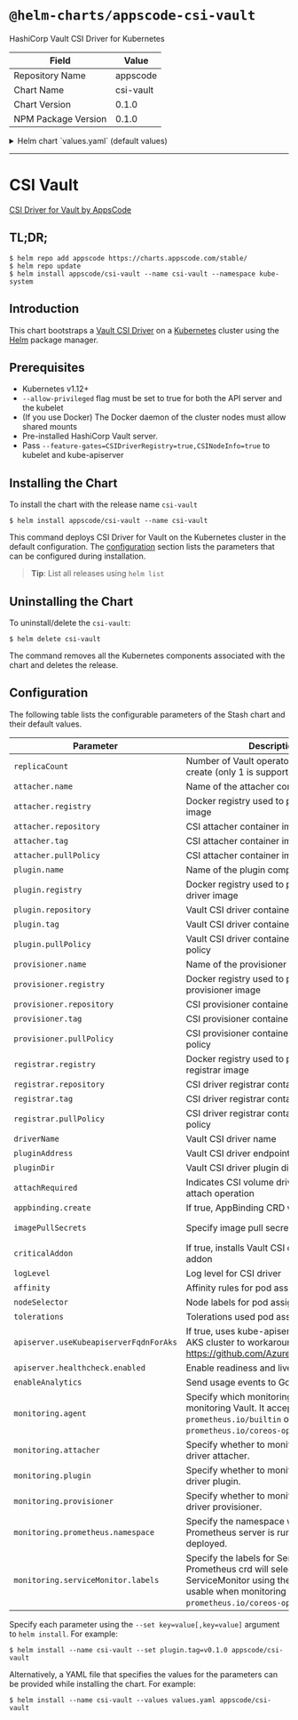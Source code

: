 # `@helm-charts/appscode-csi-vault`

HashiCorp Vault CSI Driver for Kubernetes

| Field               | Value     |
| ------------------- | --------- |
| Repository Name     | appscode  |
| Chart Name          | csi-vault |
| Chart Version       | 0.1.0     |
| NPM Package Version | 0.1.0     |

<details>

<summary>Helm chart `values.yaml` (default values)</summary>

```yaml
# Default values for chart.
# This is a YAML-formatted file.
# Declare variables to be passed into your templates.

replicaCount: 1

attacher:
  name: attacher
  registry: quay.io/k8scsi
  repository: csi-attacher
  tag: v0.4.1
  pullPolicy: IfNotPresent
plugin:
  name: plugin
  registry: kubevault
  repository: csi-vault
  tag: 0.1.0
  pullPolicy: IfNotPresent
provisioner:
  name: provisioner
  registry: quay.io/k8scsi
  repository: csi-provisioner
  tag: v0.4.1
  pullPolicy: IfNotPresent
registrar:
  registry: quay.io/k8scsi
  repository: driver-registrar
  tag: v0.4.1
  pullPolicy: IfNotPresent

logLevel: 3

## Annotations passed to operator pod(s).
##
annotations: {}

nameOverride: ''
fullnameOverride: ''

driverName: com.kubevault.csi.secrets
pluginAddress: /var/lib/csi/sockets/pluginproxy/csi.sock
pluginDir: /var/lib/csi/sockets/pluginproxy/

attachRequired: false

## Install AppBinding CRD
appbinding:
  # Specifies whether AppBinding CRD should be created
  create: true

## Installs pods as critical addon
## https://kubernetes.io/docs/tasks/administer-cluster/guaranteed-scheduling-critical-addon-pods/
criticalAddon: false

resources:
  {}
  # We usually recommend not to specify default resources and to leave this as a conscious
  # choice for the user. This also increases chances charts run on environments with little
  # resources, such as Minikube. If you do want to specify resources, uncomment the following
  # lines, adjust them as necessary, and remove the curly braces after 'resources:'.
  # limits:
  #  cpu: 100m
  #  memory: 128Mi
  # requests:
  #  cpu: 100m
  #  memory: 128Mi

## Node labels for pod assignment
## Ref: https://kubernetes.io/docs/user-guide/node-selection/
##
nodeSelector: {}

## Tolerations for pod assignment
## Ref: https://kubernetes.io/docs/concepts/configuration/taint-and-toleration/
##
tolerations: {}

## Affinity for pod assignment
## Ref: https://kubernetes.io/docs/concepts/configuration/assign-pod-node/#affinity-and-anti-affinity
##
affinity: {}

## Install Default RBAC roles and bindings
rbac:
  # Specifies whether RBAC resources should be created
  create: true

apiserver:
  # If true, uses kube-apiserver FQDN for AKS cluster to workaround https://github.com/Azure/AKS/issues/522 (default true)
  useKubeapiserverFqdnForAks: true
  # healthcheck configures the readiness and liveliness probes for the operator pod.
  healthcheck:
    enabled: true

# Send usage events to Google Analytics
enableAnalytics: true

monitoring:
  # specify monitoring agent (either "prometheus.io/builtin" or "prometheus.io/coreos-operator")
  agent: 'none'
  # specify whether to monitor Vault CSI driver attacher
  attacher: false
  # specify whether to monitor Vault CSI driver plugin
  plugin: false
  # specify whether to monitor Vault CSI driver provisioner
  provisioner: false
  # specify where ServiceMonitor crd will be created
  prometheus:
    namespace: ''
  serviceMonitor:
    labels: {}
```

</details>

---

# CSI Vault

[CSI Driver for Vault by AppsCode](https://github.com/kubevault/csi-driver)

## TL;DR;

```console
$ helm repo add appscode https://charts.appscode.com/stable/
$ helm repo update
$ helm install appscode/csi-vault --name csi-vault --namespace kube-system
```

## Introduction

This chart bootstraps a [Vault CSI Driver](https://github.com/kubevault/csi-driver) on a [Kubernetes](http://kubernetes.io) cluster using the [Helm](https://helm.sh) package manager.

## Prerequisites

- Kubernetes v1.12+
- `--allow-privileged` flag must be set to true for both the API server and the kubelet
- (If you use Docker) The Docker daemon of the cluster nodes must allow shared mounts
- Pre-installed HashiCorp Vault server.
- Pass `--feature-gates=CSIDriverRegistry=true,CSINodeInfo=true` to kubelet and kube-apiserver

## Installing the Chart

To install the chart with the release name `csi-vault`

```console
$ helm install appscode/csi-vault --name csi-vault
```

This command deploys CSI Driver for Vault on the Kubernetes cluster in the default configuration. The [configuration](#configuration) section lists the parameters that can be configured during installation.

> **Tip**: List all releases using `helm list`

## Uninstalling the Chart

To uninstall/delete the `csi-vault`:

```console
$ helm delete csi-vault
```

The command removes all the Kubernetes components associated with the chart and deletes the release.

## Configuration

The following table lists the configurable parameters of the Stash chart and their default values.

| Parameter                              | Description                                                                                                                                                                | Default                                                   |
| -------------------------------------- | -------------------------------------------------------------------------------------------------------------------------------------------------------------------------- | --------------------------------------------------------- |
| `replicaCount`                         | Number of Vault operator replicas to create (only 1 is supported)                                                                                                          | `1`                                                       |
| `attacher.name`                        | Name of the attacher component                                                                                                                                             | `attacher`                                                |
| `attacher.registry`                    | Docker registry used to pull CSI attacher image                                                                                                                            | `quay.io/k8scsi`                                          |
| `attacher.repository`                  | CSI attacher container image                                                                                                                                               | `csi-attacher`                                            |
| `attacher.tag`                         | CSI attacher container image tag                                                                                                                                           | `v0.2.0`                                                  |
| `attacher.pullPolicy`                  | CSI attacher container image pull policy                                                                                                                                   | `IfNotPresent`                                            |
| `plugin.name`                          | Name of the plugin component                                                                                                                                               | `plugin`                                                  |
| `plugin.registry`                      | Docker registry used to pull Vault CSI driver image                                                                                                                        | `kubevault`                                               |
| `plugin.repository`                    | Vault CSI driver container image                                                                                                                                           | `csi-vault`                                               |
| `plugin.tag`                           | Vault CSI driver container image tag                                                                                                                                       | `0.1.0`                                                   |
| `plugin.pullPolicy`                    | Vault CSI driver container image pull policy                                                                                                                               | `IfNotPresent`                                            |
| `provisioner.name`                     | Name of the provisioner component                                                                                                                                          | `provisioner`                                             |
| `provisioner.registry`                 | Docker registry used to pull CSI provisioner image                                                                                                                         | `quay.io/k8scsi`                                          |
| `provisioner.repository`               | CSI provisioner container image                                                                                                                                            | `csi-provisioner`                                         |
| `provisioner.tag`                      | CSI provisioner container image tag                                                                                                                                        | `v0.2.1`                                                  |
| `provisioner.pullPolicy`               | CSI provisioner container image pull policy                                                                                                                                | `IfNotPresent`                                            |
| `registrar.registry`                   | Docker registry used to pull CSI driver registrar image                                                                                                                    | `quay.io/k8scsi`                                          |
| `registrar.repository`                 | CSI driver registrar container image                                                                                                                                       | `driver-registrar`                                        |
| `registrar.tag`                        | CSI driver registrar container image tag                                                                                                                                   | `v0.3.0`                                                  |
| `registrar.pullPolicy`                 | CSI driver registrar container image pull policy                                                                                                                           | `IfNotPresent`                                            |
| `driverName`                           | Vault CSI driver name                                                                                                                                                      | `com.kubevault.csi.secrets`                               |
| `pluginAddress`                        | Vault CSI driver endpoint address                                                                                                                                          | `/var/lib/csi/sockets/pluginproxy/csi.sock`               |
| `pluginDir`                            | Vault CSI driver plugin directory                                                                                                                                          | `/var/lib/csi/sockets/pluginproxy/`                       |
| `attachRequired`                       | Indicates CSI volume driver requires an attach operation                                                                                                                   | `false`                                                   |
| `appbinding.create`                    | If true, AppBinding CRD will be created                                                                                                                                    | `true`                                                    |
| `imagePullSecrets`                     | Specify image pull secrets                                                                                                                                                 | `nil` (does not add image pull secrets to deployed pods)  |
| `criticalAddon`                        | If true, installs Vault CSI driver as critical addon                                                                                                                       | `false`                                                   |
| `logLevel`                             | Log level for CSI driver                                                                                                                                                   | `3`                                                       |
| `affinity`                             | Affinity rules for pod assignment                                                                                                                                          | `{}`                                                      |
| `nodeSelector`                         | Node labels for pod assignment                                                                                                                                             | `{}`                                                      |
| `tolerations`                          | Tolerations used pod assignment                                                                                                                                            | `{}`                                                      |
| `apiserver.useKubeapiserverFqdnForAks` | If true, uses kube-apiserver FQDN for AKS cluster to workaround https://github.com/Azure/AKS/issues/522                                                                    | `true`                                                    |
| `apiserver.healthcheck.enabled`        | Enable readiness and liveliness probes                                                                                                                                     | `true`                                                    |
| `enableAnalytics`                      | Send usage events to Google Analytics                                                                                                                                      | `true`                                                    |
| `monitoring.agent`                     | Specify which monitoring agent to use for monitoring Vault. It accepts either `prometheus.io/builtin` or `prometheus.io/coreos-operator`.                                  | `none`                                                    |
| `monitoring.attacher`                  | Specify whether to monitor Vault CSI driver attacher.                                                                                                                      | `false`                                                   |
| `monitoring.plugin`                    | Specify whether to monitor Vault CSI driver plugin.                                                                                                                        | `false`                                                   |
| `monitoring.provisioner`               | Specify whether to monitor Vault CSI driver provisioner.                                                                                                                   | `false`                                                   |
| `monitoring.prometheus.namespace`      | Specify the namespace where Prometheus server is running or will be deployed.                                                                                              | Release namespace                                         |
| `monitoring.serviceMonitor.labels`     | Specify the labels for ServiceMonitor. Prometheus crd will select ServiceMonitor using these labels. Only usable when monitoring agent is `prometheus.io/coreos-operator`. | `app: <generated app name>` and `release: <release name>` |

Specify each parameter using the `--set key=value[,key=value]` argument to `helm install`. For example:

```console
$ helm install --name csi-vault --set plugin.tag=v0.1.0 appscode/csi-vault

```

Alternatively, a YAML file that specifies the values for the parameters can be provided while installing the chart. For example:

```console
$ helm install --name csi-vault --values values.yaml appscode/csi-vault
```
